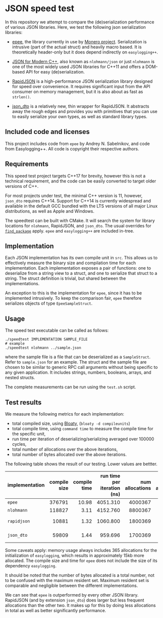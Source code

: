 # JSON speed test

In this repository we attempt to compare the (de)serialization performance of
various JSON libraries. Here, we test the following json serialization
libraries:

- [epee](https://github.com/hyle-team/epee), the library currently in use by
  [Monero project](https://github.com/monero-project/monero/). Serialization
  is intrusive (part of the actual struct) and heavily macro based. It is
  theoretically header-only but it does depend indirectly on `easylogging++`.

- [JSON for Modern C++](https://github.com/nlohmann/json), also known as 
  `nlohmann/json` or just `nlohmann` is one of the most widely used JSON
  libraries for C++11 and offers a DOM-based API for easy (de)serialization.
  
- [RapidJSON](https://rapidjson.org/) is a high-performance JSON serialization
  library designed for speed over convenience. It requires significant input
  from the API consumer on memory management, but it is also about as fast as
  `strlen()`.
  
- [json_dto](https://github.com/Stiffstream/json_dto) is a relatively new, thin
  wrapper for RapidJSON. It abstracts away the rough edges and provides you
  with primitives that you can use to easily serialize your own types, as well
  as standard library types.

## Included code and licenses

This project includes code from `epee` by Andrey N. Sabelnikov, and code from
Easylogging++. All code is copyright their respective authors.

## Requirements

This speed test project targets C++17 for brevity, however this is not a
technical requirement, and the code can be easily converted to target older
versions of C++.

For most projects under test, the minimal C++ version is 11, however,
`json_dto` requires C++14. Support for C++14 is currently widespread and
available in the default GCC bundled with the LTS versions of all major
Linux distributions, as well as Apple and Windows.

The speedtest can be built with CMake. It will search the system for library
locations for `nlohmann`, RapidJSON, and `json_dto`. The usual overrides for
[`find_package`](https://cmake.org/cmake/help/latest/command/find_package.html)
apply. `epee` and `easylogging++` are included in-tree.

## Implementation

Each JSON implementation has its own compile unit in `src`. This allows us to
effectively measure the binary size and compilation time for each
implementation. Each implementation exposes a pair of functions: one to
deserialize from a string view to a struct, and one to serialize that struct to
a string. The struct definition is trivial, but shared between the
implementations.

An exception to this is the implementation for `epee`, since it has to be
implemented intrusively. To keep the comparison fair, `epee` therefore
serializes objects of type `EpeeSampleStruct`.

## Usage

The speed test executable can be called as follows:

```
./speedtest IMPLEMENTATION SAMPLE_FILE
# example
./speedtest nlohmann ../sample.json
```

where the sample file is a file that can be deserialized as a `SampleStruct`.
Refer to `sample.json` for an example. The struct and the sample file are
chosen to be similar to generic RPC call arguments without being specific
to any given application. It includes strings, numbers, booleans, arrays,
and nested structs.

The complete measurements can be run using the `test.sh` script.

## Test results

We measure the following metrics for each implementation:

- total compiled size, using [Bloaty](https://github.com/google/bloaty),
  (`bloaty -d compileunits`)
- total compile time, using `command time` to measure the compile time for the
  specific unit,
- run time per iteration of deserializing/serializing averaged over 100000
  cycles,
- total number of allocations over the above iterations,
- total number of bytes allocated over the above iterations.

The following table shows the result of our testing. Lower values are bettter.

| implementation | compile size | compile time | run time per iteration (ns) | num allocations | bytes allocated |
| --- | ---: | ---: | ---: | ---: | ---: |
| `epee` | 376791 | 10.98 | 4051.310 | 4000367 | 0.52 Gib |
| `nlohmann` | 118827 | 3.11 | 4152.760 | 8800367 | 0.42 GiB |
| `rapidjson` | 10881 | 1.32 | 1060.800 | 1800369 | 13.34 GiB |
| `json_dto` | 59809 | 1.44 | 959.696 | 1700369 | 13.34 GiB |

Some caveats apply: memory usage always includes 365 allocations for the
initialization of `easylogging`, which results in approximately 15kb more
allocated. The compile size and time for `epee` does not include the size
of its dependency `easylogging`.

It should be noted that the number of bytes allocated is a total number, not
to be confused with the maximum resident set. Maximum resident set is
comparable and negligible between the different implementations.

We can see that `epee` is outperformed by every other JSON library. RapidJSON
(and by extension `json_dto`) does larger but less frequent allocations than
the other two. It makes up for this by doing less allocations in total as well
as better significantly performance.
